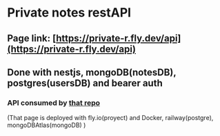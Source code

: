 # Private notes restAPI

## Page link: [https://private-r.fly.dev/api](https://private-r.fly.dev/api)

## Done with nestjs, mongoDB(notesDB), postgres(usersDB) and bearer auth

### API consumed by [that repo](https://github.com/chemokita13/priv-notes-front)

(That page is deployed with fly.io(proyect) and Docker, railway(postgre), mongoDBAtlas(mongoDB) )
